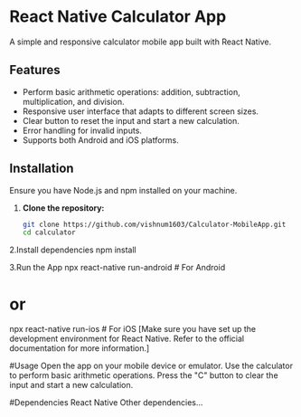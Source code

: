 # React Native Calculator App

A simple and responsive calculator mobile app built with React Native.

## Features

- Perform basic arithmetic operations: addition, subtraction, multiplication, and division.
- Responsive user interface that adapts to different screen sizes.
- Clear button to reset the input and start a new calculation.
- Error handling for invalid inputs.
- Supports both Android and iOS platforms.


## Installation

Ensure you have Node.js and npm installed on your machine.

1. **Clone the repository:**

   ```bash
   git clone https://github.com/vishnum1603/Calculator-MobileApp.git
   cd calculator

2.Install dependencies
npm install

3.Run the App
npx react-native run-android  # For Android
# or
npx react-native run-ios      # For iOS
[Make sure you have set up the development environment for React Native. Refer to the official documentation for more information.]

#Usage
Open the app on your mobile device or emulator.
Use the calculator to perform basic arithmetic operations.
Press the "C" button to clear the input and start a new calculation.

#Dependencies
React Native
Other dependencies...
